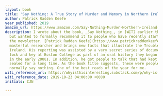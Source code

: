 ```yaml
---
layout: book
title: 'Say Nothing: A True Story of Murder and Memory in Northern Ireland'
author: Patrick Radden Keefe
year_published: 2019
amazon_url: https://www.amazon.com/Say-Nothing-Murder-Northern-Ireland-ebook/dp/B07CWGBK5K/ref=as_li_ss_tl?crid=2C7PF5C4Q2XKA&keywords=say+nothing&qid=1575324401&sprefix=srirach,aps,129&sr=8-1&linkCode=ll1&tag=noahbrierdotc-20&linkId=a500d801aa2f98825126b5c9c8d73fec
description: I wrote about the book, _Say Nothing_, in [WITI earlier this year](https://whyisthisinteresting.substack.com/p/why-is-this-interesting-friday-march-b29),
  but wanted to formally recommend it to people who have recently started reading
  the newsletter. [Patrick Radden Keefe](https://www.patrickraddenkeefe.com/) is a
  masterful researcher and brings new facts that illustrate the Troubles in Northern
  Ireland. His reporting was assisted by a very secret series of documents held under
  lock and key at Boston College as part of an oral history they began developing
  in the early 2000s. In addition, he got people to talk that had kept their lips
  sealed for a long time. As the book title suggests, these were people that would
  normally say nothing. One of the best reads of the year for me.
witi_reference_url: https://whyisthisinteresting.substack.com/p/why-is-this-interesting-the-norman
witi_reference_date: 2019-10-23 04:00:00 +0000
initials: CJN

---
```


